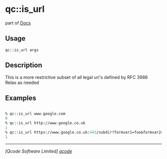 qc::is_url
==========

part of [Docs](../index.md)

Usage
-----
`qc::is_url args`

Description
-----------
This is a more restrictive subset of all legal uri's defined by RFC 3986<br/>Relax as needed

Examples
--------
```tcl

% qc::is_url www.google.com
0
% qc::is_url http://www.google.co.uk
1
% qc::is_url https://www.google.co.uk:443/subdir?formvar1=foo&formvar2=bar#anchor 
1
```

----------------------------------
*[Qcode Software Limited] [qcode]*

[qcode]: http://www.qcode.co.uk "Qcode Software"